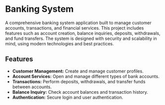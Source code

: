 # Banking System

A comprehensive banking system application built to manage customer accounts, transactions, and financial services. This project includes features such as account creation, balance inquiries, deposits, withdrawals, and fund transfers. The system is designed with security and scalability in mind, using modern technologies and best practices.

## Features

- **Customer Management:** Create and manage customer profiles.
- **Account Services:** Open and manage different types of bank accounts.
- **Transactions:** Perform deposits, withdrawals, and transfer funds between accounts.
- **Balance Inquiry:** Check account balances and transaction history.
- **Authentication:** Secure login and user authentication.
